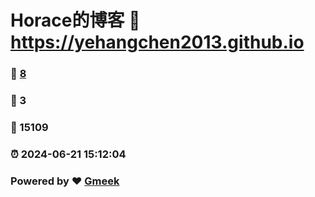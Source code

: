 # Horace的博客 :link: https://yehangchen2013.github.io 
### :page_facing_up: [8](https://yehangchen2013.github.io/tag.html) 
### :speech_balloon: 3 
### :hibiscus: 15109 
### :alarm_clock: 2024-06-21 15:12:04 
### Powered by :heart: [Gmeek](https://github.com/Meekdai/Gmeek)
